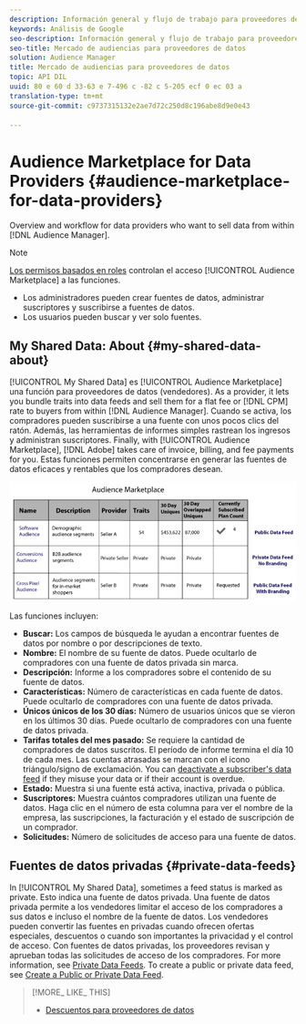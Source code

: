 ```yaml
---
description: Información general y flujo de trabajo para proveedores de datos que desean vender datos desde Audience Manager.
keywords: Análisis de Google
seo-description: Información general y flujo de trabajo para proveedores de datos que desean vender datos desde Audience Manager.
seo-title: Mercado de audiencias para proveedores de datos
solution: Audience Manager
title: Mercado de audiencias para proveedores de datos
topic: API DIL
uuid: 80 e 60 d 33-63 e 7-496 c -82 c 5-205 ecf 0 ec 03 a
translation-type: tm+mt
source-git-commit: c9737315132e2ae7d72c250d8c196abe8d9e0e43

---
```



# Audience Marketplace for Data Providers {#audience-marketplace-for-data-providers}

Overview and workflow for data providers who want to sell data from within [!DNL Audience Manager].

<!-- c_marketplace_provider.xml -->

>[!NOTE]
>
>[Los permisos basados en roles](../../../reporting/reports-dashboard.md) controlan el acceso [!UICONTROL Audience Marketplace] a las funciones.
>
>* Los administradores pueden crear fuentes de datos, administrar suscriptores y suscribirse a fuentes de datos.
>* Los usuarios pueden buscar y ver solo fuentes.


## My Shared Data: About {#my-shared-data-about}

[!UICONTROL My Shared Data] es [!UICONTROL Audience Marketplace] una función para proveedores de datos (vendedores). As a provider, it lets you bundle traits into data feeds and sell them for a flat fee or [!DNL CPM] rate to buyers from within [!DNL Audience Manager]. Cuando se activa, los compradores pueden suscribirse a una fuente con unos pocos clics del ratón. Además, las herramientas de informes simples rastrean los ingresos y administran suscriptores. Finally, with [!UICONTROL Audience Marketplace], [!DNL Adobe] takes care of invoice, billing, and fee payments for you. Estas funciones permiten concentrarse en generar las fuentes de datos eficaces y rentables que los compradores desean.

![](assets/seller_marketplace.png)

<!-- c_myshared_data.xml -->

Las funciones incluyen:

* **Buscar:** Los campos de búsqueda le ayudan a encontrar fuentes de datos por nombre o por descripciones de texto.
* **Nombre:** El nombre de su fuente de datos. Puede ocultarlo de compradores con una fuente de datos privada sin marca.
* **Descripción:** Informe a los compradores sobre el contenido de su fuente de datos.
* **Características:** Número de características en cada fuente de datos. Puede ocultarlo de compradores con una fuente de datos privada.
* **Únicos únicos de los 30 días:** Número de usuarios únicos que se vieron en los últimos 30 días. Puede ocultarlo de compradores con una fuente de datos privada.
* **Tarifas totales del mes pasado:** Se requiere la cantidad de compradores de datos suscritos. El período de informe termina el día 10 de cada mes. Las cuentas atrasadas se marcan con el icono triángulo/signo de exclamación. You can [deactivate a subscriber&#39;s data feed](../../../features/audience-marketplace/marketplace-data-providers/marketplace-create-manage-feeds.md#deactivate-data-feed) if they misuse your data or if their account is overdue.
* **Estado:** Muestra si una fuente está activa, inactiva, privada o pública.
* **Suscriptores:** Muestra cuántos compradores utilizan una fuente de datos. Haga clic en el número de esta columna para ver el nombre de la empresa, las suscripciones, la facturación y el estado de suscripción de un comprador.
* **Solicitudes:** Número de solicitudes de acceso para una fuente de datos.

## Fuentes de datos privadas {#private-data-feeds}

In [!UICONTROL My Shared Data], sometimes a feed status is marked as private. Esto indica una fuente de datos privada. Una fuente de datos privada permite a los vendedores limitar el acceso de los compradores a sus datos e incluso el nombre de la fuente de datos. Los vendedores pueden convertir las fuentes en privadas cuando ofrecen ofertas especiales, descuentos o cuando son importantes la privacidad y el control de acceso. Con fuentes de datos privadas, los proveedores revisan y aprueban todas las solicitudes de acceso de los compradores. For more information, see [Private Data Feeds](../../../features/audience-marketplace/marketplace-private-feeds.md). To create a public or private data feed, see [Create a Public or Private Data Feed](../../../features/audience-marketplace/marketplace-data-providers/marketplace-create-manage-feeds.md#create-public-private-data-feed).

>[!MORE_ LIKE_ THIS]
>
>* [Descuentos para proveedores de datos](../../../features/audience-marketplace/marketplace-data-providers/marketplace-create-manage-feeds.md#discounts)

